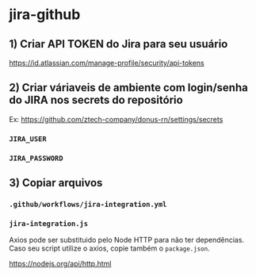 # jira-github

## 1) Criar API TOKEN do Jira para seu usuário

https://id.atlassian.com/manage-profile/security/api-tokens

## 2) Criar váriaveis de ambiente com login/senha do JIRA nos secrets do repositório

Ex: https://github.com/ztech-company/donus-rn/settings/secrets

### `JIRA_USER`
### `JIRA_PASSWORD`

## 3) Copiar arquivos

### `.github/workflows/jira-integration.yml`
### `jira-integration.js`

Axios pode ser substituido pelo Node HTTP para não ter dependências. Caso seu script utilize o axios, copie também o `package.json`.

https://nodejs.org/api/http.html
